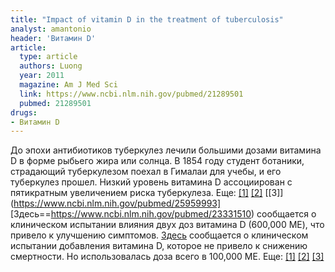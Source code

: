 ```yaml
---
title: "Impact of vitamin D in the treatment of tuberculosis"
analyst: amantonio
header: 'Витамин D'
article:
  type: article
  authors: Luong
  year: 2011
  magazine: Am J Med Sci
  link: https://www.ncbi.nlm.nih.gov/pubmed/21289501
  pubmed: 21289501
drugs:
- Витамин D
---
```


До эпохи антибиотиков туберкулез лечили большими дозами витамина D в форме рыбьего жира или солнца. В 1854 году студент ботаники, страдающий туберкулезом поехал в Гималаи для учебы, и его туберкулез прошел. Низкий уровень витамина D ассоциирован с пятикратным увеличением риска туберкулеза. Еще: [[1]](https://www.ncbi.nlm.nih.gov/pubmed/18245055) [[2]](https://www.ncbi.nlm.nih.gov/pubmed/24332595) [[3]](https://www.ncbi.nlm.nih.gov/pubmed/25959993]
[Здесь==https://www.ncbi.nlm.nih.gov/pubmed/23331510) сообщается о клиническом испытании влияния двух доз витамина D (600,000 МЕ), что привело к улучшению симптомов.
[Здесь](https://www.ncbi.nlm.nih.gov/pubmed/19179490) сообщается о клиническом испытании добавления витамина D, которое не привело к снижению смертности. Но использовалась доза всего в 100,000 МЕ. Еще: [[1]](https://www.ncbi.nlm.nih.gov/pubmed/22760564) [[2]](https://www.ncbi.nlm.nih.gov/pubmed/16479024) [[3]](https://www.sciencedirect.com/science/article/pii/S0422763816300310)
